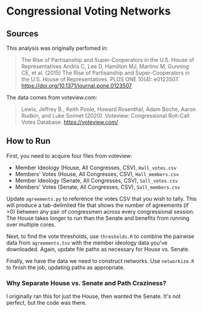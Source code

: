 # Congressional Voting Networks

## Sources

This analysis was originally perfomed in:

> The Rise of Partisanship and Super-Cooperators in the U.S. House of Representatives
Andris C, Lee D, Hamilton MJ, Martino M, Gunning CE, et al. (2015) The Rise of Partisanship and Super-Cooperators in the U.S. House of Representatives. PLOS ONE 10(4): e0123507. https://doi.org/10.1371/journal.pone.0123507

The data comes from voteview.com:

> Lewis, Jeffrey B., Keith Poole, Howard Rosenthal, Adam Boche, Aaron Rudkin, and Luke Sonnet (2020). Voteview: Congressional Roll-Call Votes Database. https://voteview.com/ 

## How to Run

First, you need to acquire four files from voteview:

- Member Ideology (House, All Congresses, CSV), `Hall_votes.csv`
- Members' Votes (House, All Congresses, CSV), `Hall_members.csv`
- Member Ideology (Senate, All Congresses, CSV), `Sall_votes.csv`
- Members' Votes (Senate, All Congresses, CSV), `Sall_members.csv`

Update `agreements.py` to reference the votes CSV that you wish to tally. This will produce a tab-delimited file that shows the number of agreements (if >0) between any pair of congressmen across every congressional session. The House takes longer to run than the Senate and benefits from running over multiple cores.

Next, to find the vote thresholds, use `thresholds.R` to combine the pairwise data from `agreements.tsv` with the member ideology data you've downloaded. Again, update file paths as necessary for House vs. Senate.

Finally, we have the data we need to construct networks. Use `networkize.R` to finish the job, updating paths as appropriate.

### Why Separate House vs. Senate and Path Craziness?

I originally ran this for just the House, then wanted the Senate. It's not perfect, but the code was there.
